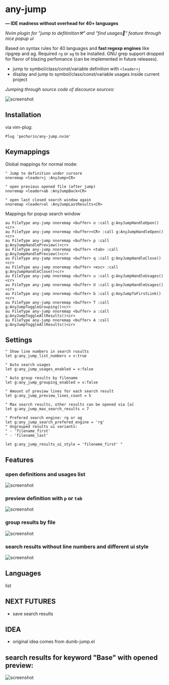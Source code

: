 # any-jump

**— IDE madness without overhead for 40+ languages**

_Nvim plugin for "jump to defitinition⚒" and "find usages🔬" feature through nice popup ui_

Based on syntax rules for 40 languages and **fast regexp engines** like ripgrep and ag. Required `rg` or `ag` to be installed. GNU grep support dropped for flavor of blazing perfomance (can be implemented in future releases).

- jump to symbol/class/const/variable definition with `<leader>j`
- display and jump to symbol/class/const/variable usages inside current project

_Jumping through source code of discource sources:_

![screenshot](/main.gif)

## Installation

via vim-plug:

```viml
Plug 'pechorin/any-jump.nvim'
```

## Keymappings

Global mappings for normal mode:

```viml
" Jump to definition under cursore
nnoremap <leader>j :AnyJump<CR>

" open previous opened file (after jump)
nnoremap <leader>ab :AnyJumpBack<CR>

" open last closed search window again
nnoremap <leader>al :AnyJumpLastResults<CR>
```

Mappings for popup search window

```viml
au FileType any-jump nnoremap <buffer> o :call g:AnyJumpHandleOpen()<cr>
au FileType any-jump nnoremap <buffer><CR> :call g:AnyJumpHandleOpen()<cr>
au FileType any-jump nnoremap <buffer> p :call g:AnyJumpHandlePreview()<cr>
au FileType any-jump nnoremap <buffer> <tab> :call g:AnyJumpHandlePreview()<cr>
au FileType any-jump nnoremap <buffer> q :call g:AnyJumpHandleClose()<cr>
au FileType any-jump nnoremap <buffer> <esc> :call g:AnyJumpHandleClose()<cr>
au FileType any-jump nnoremap <buffer> u :call g:AnyJumpHandleUsages()<cr>
au FileType any-jump nnoremap <buffer> U :call g:AnyJumpHandleUsages()<cr>
au FileType any-jump nnoremap <buffer> b :call g:AnyJumpToFirstLink()<cr>
au FileType any-jump nnoremap <buffer> T :call g:AnyJumpToggleGrouping()<cr>
au FileType any-jump nnoremap <buffer> a :call g:AnyJumpToggleAllResults()<cr>
au FileType any-jump nnoremap <buffer> A :call g:AnyJumpToggleAllResults()<cr>
```

## Settings

```viml
" Show line numbers in search rusults
let g:any_jump_list_numbers = v:true

" Auto search usages
let g:any_jump_usages_enabled = v:false

" Auto group results by filename
let g:any_jump_grouping_enabled = v:false

" Amount of preview lines for each search result
let g:any_jump_preview_lines_count = 5

" Max search results, other results can be opened via [a]
let g:any_jump_max_search_results = 7

" Prefered search engine: rg or ag
let g:any_jump_search_prefered_engine = 'rg'
" Ungrouped results ui variants:
" - 'filename_first'
" - 'filename_last'

let g:any_jump_results_ui_style = 'filename_first' "
```

## Features

### open definitions and usages list

![screenshot](/usages.png)

### preview definition with `p` or `tab`

![screenshot](/preview.png)

### group results by file

![screenshot](/group_by_file.png)

### search results without line numbers and different ui style

![screenshot](/no_ln.png)

## Languages

list

## NEXT FUTURES

- save search results

## IDEA ##

- original idea comes from dumb-jump.el


## search results for keyword "Base" with opened preview:

![screenshot](/image.png)
